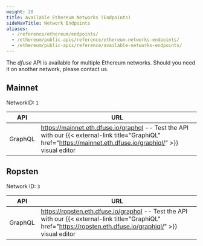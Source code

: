 ```yaml
---
weight: 20
title: Available Ethereum Networks (Endpoints)
sideNavTitle: Network Endpoints
aliases:
  - /reference/ethereum/endpoints/
  - /ethereum/public-apis/reference/ethereum-networks-endpoints/
  - /ethereum/public-apis/reference/available-networks-endpoints/
---
```


The _dfuse_ API is available for multiple Ethereum networks. Should you need it on another network, please contact us.

## Mainnet

NetworkID: `1`

API  | URL
------|------
GraphQL | https://mainnet.eth.dfuse.io/graphql -- Test the API with our {{< external-link title="GraphiQL" href="https://mainnet.eth.dfuse.io/graphiql/" >}} visual editor

## Ropsten

Network ID: `3`

API  | URL
------|------
GraphQL | https://ropsten.eth.dfuse.io/graphql -- Test the API with our {{< external-link title="GraphiQL" href="https://ropsten.eth.dfuse.io/graphiql/" >}} visual editor
